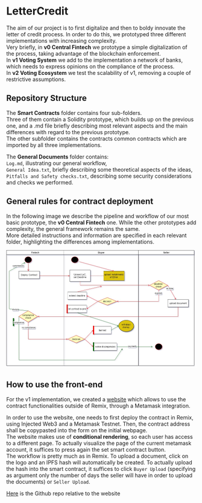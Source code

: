 # LetterCredit

The aim of our project is to first digitalize and then to boldy innovate the letter of credit process. In order to do this, we prototyped three different implementations with increasing complexity. \
Very briefly, in **v0 Central Fintech** we prototype a simple digitalization of the process, taking advantage of the blockchain enforcement. \
In **v1 Voting System** we add to the implementation a network of banks, which needs to express opinions on the compliance of the process. \
In **v2 Voting Ecosystem** we test the scalability of v1, removing a couple of restrictive assumptions.

## Repository Structure
The **Smart Contracts** folder contains four sub-folders. \
Three of them contain a Solidity prototype, which builds up on the previous one, and a .md file briefly describing  most relevant aspects and the main differences with regard to the previous prototype. \
The other subfolder contains the contracts common contracts which are imported by all three implementations.


The **General Documents** folder contains: \
`Log.md`, illustrating our general workflow, \
`General Idea.txt`, briefly describing some theoretical aspects of the ideas, \
`Pitfalls and Safety checks.txt`, describing some security considerations and checks we performed.

## General rules for contract deployment

In the following image we describe the pipeline and workflow of our most basic prototype, the **v0 Central Fintech** one. While the other prototypes add complexity, the general framework remains the same. <br/>
More detailed instructions and information are specified in each relevant folder, highlighting the differences among implementations.


![plot](https://github.com/CaterinaFabbri/LetterCredit/blob/main/Documents%20and%20Images/Basic%20Structure.jpg)


## How to use the front-end
For the v1 implementation, we created a [website](https://eth-app-final.yenerk95.vercel.app/) which allows to use the contract functionalities outside of Remix, through a Metamask integration. <br/>

In order to use the website, one needs to first deploy the contract in Remix, using Injected Web3 and a Metamask Testnet. Then, the contract address shall be copypasted into the form on the initial webpage.  <br/>
The website makes use of **conditional rendering**, so each user has access to a different page. To actually visualize the page of the current metamask account, it suffices to press again the set smart contract button.  <br/>
The workflow is pretty much as in Remix. To upload a document, click on the logo and an IPFS hash will automatically be created. To actually upload the hash into the smart contract, it suffices to click `Buyer Upload` (specifying as argument only the number of days the seller will have in order to upload the documents) or `Seller Upload`.


[Here](https://github.com/yenerk95/eth-app-final) is the Github repo relative to the website

